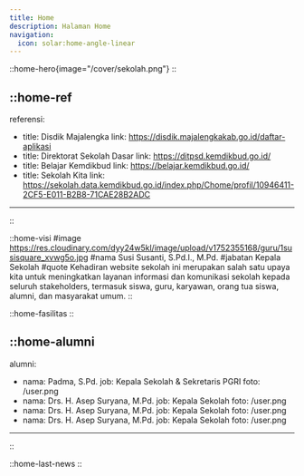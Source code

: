 ```yaml
---
title: Home
description: Halaman Home
navigation:
  icon: solar:home-angle-linear
---
```


::home-hero{image="/cover/sekolah.png"}
::

::home-ref
---
referensi:
  - title: Disdik Majalengka
    link: https://disdik.majalengkakab.go.id/daftar-aplikasi
  - title: Direktorat Sekolah Dasar
    link: https://ditpsd.kemdikbud.go.id/
  - title: Belajar Kemdikbud
    link: https://belajar.kemdikbud.go.id/
  - title: Sekolah Kita
    link: https://sekolah.data.kemdikbud.go.id/index.php/Chome/profil/10946411-2CF5-E011-B2B8-71CAE28B2ADC
---
::

::home-visi
#image
https://res.cloudinary.com/dyy24w5kl/image/upload/v1752355168/guru/1susisquare_xvwg5o.jpg
#nama
Susi Susanti, S.Pd.I., M.Pd.
#jabatan
Kepala Sekolah
#quote
Kehadiran website sekolah ini merupakan salah satu upaya kita untuk meningkatkan layanan informasi dan komunikasi sekolah kepada seluruh stakeholders, termasuk siswa, guru, karyawan, orang tua siswa, alumni, dan masyarakat umum.
::

::home-fasilitas
::

::home-alumni
---
alumni:
  - nama: Padma, S.Pd.
    job: Kepala Sekolah & Sekretaris PGRI
    foto: /user.png
  - nama: Drs. H. Asep Suryana, M.Pd.
    job: Kepala Sekolah
    foto: /user.png
  - nama: Drs. H. Asep Suryana, M.Pd.
    job: Kepala Sekolah
    foto: /user.png
  - nama: Drs. H. Asep Suryana, M.Pd.
    job: Kepala Sekolah
    foto: /user.png
---
::

::home-last-news
::
